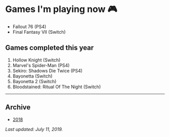 # Games I'm playing now 🎮

- Fallout 76 (PS4)
- Final Fantasy VII (Switch)

## Games completed this year

1. Hollow Knight (Switch)
1. Marvel's Spider-Man (PS4)
1. Sekiro: Shadows Die Twice (PS4)
1. Bayonetta (Switch)
1. Bayonetta 2 (Switch)
1. Bloodstained: Ritual Of The Night (Switch)

---

## Archive

- [2018](/play/2018)

*Last updated: July 11, 2019.*
